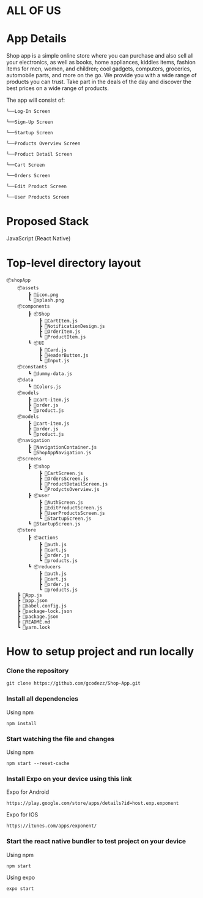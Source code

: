 # ALL OF US



# App Details
 Shop app is a simple online store where you can purchase and also sell all your electronics, as well as books, home appliances, kiddies items, fashion items for men, women, and children; cool gadgets, computers, groceries, automobile parts, and more on the go. We provide you with a wide range of products you can trust. Take part in the deals of the day and discover the best prices on a wide range of products.

The app will consist of:

    └──Log-In Screen

    └──Sign-Up Screen

    └──Startup Screen

    └──Products Overview Screen

    └──Product Detail Screen

    └──Cart Screen

    └──Orders Screen

    └──Edit Product Screen

    └──User Products Screen



# Proposed Stack

JavaScript (React Native)


# Top-level directory layout

    📦shopApp
        📦assets
            ┣ 📜icon.png
            ┗ 📜splash.png
        📦components
            ┣ 📦Shop
                ┣ 📜CartItem.js
                ┣ 📜NotificationDesign.js
                ┣ 📜OrderItem.js
                ┗ 📜ProductItem.js
            ┗ 📦UI
                ┣ 📜Card.js
                ┣ 📜HeaderButton.js
                ┗ 📜Input.js
        📦constants
            ┗ 📜dummy-data.js
        📦data
            ┗ 📜Colors.js
        📦models
            ┣ 📜cart-item.js
            ┣ 📜order.js
            ┗ 📜product.js
        📦models
            ┣ 📜cart-item.js
            ┣ 📜order.js
            ┗ 📜product.js
        📦navigation
            ┣ 📜NavigationContainer.js
            ┗ 📜ShopAppNavigation.js
        📦screens
            ┣ 📦shop
                ┣ 📜CartScreen.js
                ┣ 📜OrdersScreen.js
                ┣ 📜ProductDetailScreen.js
                ┗ 📜ProdyctsOverview.js
            ┣ 📦user
                ┣ 📜AuthScreen.js
                ┣ 📜EditProductScreen.js
                ┣ 📜UserProductsScreen.js
                ┗ 📜StartupScreen.js
            ┗ 📜StartupScreen.js
        📦store
            ┣ 📦actions
                ┣ 📜auth.js
                ┣ 📜cart.js
                ┣ 📜order.js
                ┗ 📜products.js
            ┗ 📦reducers
                ┣ 📜auth.js
                ┣ 📜cart.js
                ┣ 📜order.js
                ┗ 📜products.js
        ┣ 📜App.js
        ┣ 📜app.json
        ┣ 📜babel.config.js
        ┣ 📜package-lock.json
        ┣ 📜package.json
        ┣ 📜README.md
        ┗ 📜yarn.lock


# How to setup project and run locally

### Clone the repository 

```
git clone https://github.com/gcodezz/Shop-App.git

```

### Install all dependencies

Using npm

```
npm install
```

### Start watching the file and changes

Using npm

```
npm start --reset-cache
```

### Install Expo on your device using this link

Expo for Android

```
https://play.google.com/store/apps/details?id=host.exp.exponent
```

Expo for IOS

```
https://itunes.com/apps/exponent/
```
### Start the react native bundler to test project on your device

Using npm

```
npm start
```

Using expo

```
expo start
```